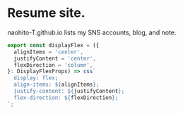 # Resume site.

naohito-T.github.io lists my SNS accounts, blog, and note.

<!-- assetsに動画を置いて記載する -->

```ts
export const displayFlex = ({
  alignItems = 'center',
  justifyContent = 'center',
  flexDirection = 'column',
}: DisplayFlexProps) => css`
  display: flex;
  align-items: ${alignItems};
  justify-content: ${justifyContent};
  flex-direction: ${flexDirection};
`;
```
